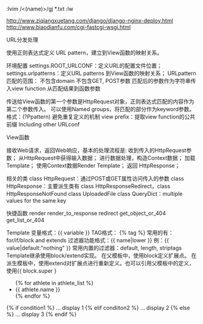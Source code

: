 :lvim /\<\(name\)\>/gj *.txt
:lw

http://www.ziqiangxuetang.com/django/django-nginx-deploy.html
http://www.biaodianfu.com/cgi-fastcgi-wsgi.html






URL分发处理

使用正则表达式定义 URL pattern，建立到View函数的映射关系。 

环境配置
settings.ROOT_URLCONF：定义URL的配置文件位置；
settings.urlpatterns：定义URL patterns 到View函数的映射关系；
URLpattern 匹配的范围：
不包含domain
不包含GET, POST参数
匹配后的参数作为字符串传入view function
从匹配结果到函数参数

传送给View函数的第一个参数是HttpRequest对象，正则表达式匹配的内容作为第二个参数传入。
可以使用Named groups，将匹配的部分作为keyword参数。
格式：(?P<name>pattern)
避免重复定义的机制
view prefix：提取view function的公共前缀
Including other URLconf

View函数

接收Web请求，返回Web响应，基本的处理流程是:
收到传入的HttpRequest参数；
从HttpRequest中获得输入数据；
进行数据处理，构造Context数据；
加载Template；
使用Context数据Render Template；
返回 HttpResponse；

相关的类
class HttpRequest：通过POST或GET属性访问传入的参数
class HttpResponse：主要派生类有 class HttpResponseRedirect，class HttpResponseNotFound
class UploadedFile
class QueryDict：multiple values for the same key

快捷函数
render
render_to_response
redirect
get_object_or_404
get_list_or_404


Template
变量格式：{{ variable }}
TAG格式： {% tag %}
常用的有：for/if/block and extends
过滤器功能格式：{{ name|lower }}
例：{{ value|default:"nothing" }}
常用内置的过滤器：default, length, striptags 
Template继承使用block/extend实现。
在父模板中，使用block定义扩展点。
在派生模板中，使用extend对扩展点进行重新定义。也可以引用父模板中的定义，使用{{ block.super }

<ul>
{% for athlete in athlete_list %}
    <li>{{ athlete.name }}</li>
{% endfor %}
</ul>

{% if condition1 %}
   ... display 1
{% elif condiiton2 %}
   ... display 2
{% else %}
   ... display 3
{% endif %}






